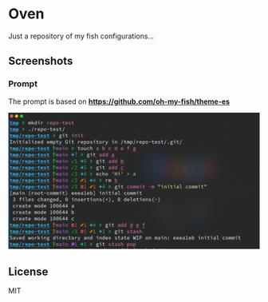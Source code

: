 # Oven

Just a repository of my fish configurations...

## Screenshots

### Prompt

The prompt is based on **https://github.com/oh-my-fish/theme-es**

![main](images/prompt_screenshot.png)

## License

MIT
